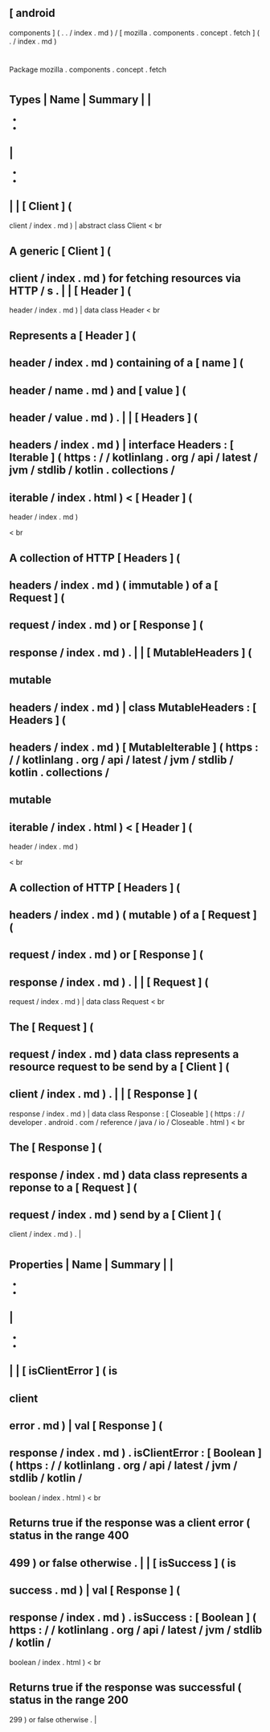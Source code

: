 [
android
-
components
]
(
.
.
/
index
.
md
)
/
[
mozilla
.
components
.
concept
.
fetch
]
(
.
/
index
.
md
)
#
#
Package
mozilla
.
components
.
concept
.
fetch
#
#
#
Types
|
Name
|
Summary
|
|
-
-
-
|
-
-
-
|
|
[
Client
]
(
-
client
/
index
.
md
)
|
abstract
class
Client
<
br
>
A
generic
[
Client
]
(
-
client
/
index
.
md
)
for
fetching
resources
via
HTTP
/
s
.
|
|
[
Header
]
(
-
header
/
index
.
md
)
|
data
class
Header
<
br
>
Represents
a
[
Header
]
(
-
header
/
index
.
md
)
containing
of
a
[
name
]
(
-
header
/
name
.
md
)
and
[
value
]
(
-
header
/
value
.
md
)
.
|
|
[
Headers
]
(
-
headers
/
index
.
md
)
|
interface
Headers
:
[
Iterable
]
(
https
:
/
/
kotlinlang
.
org
/
api
/
latest
/
jvm
/
stdlib
/
kotlin
.
collections
/
-
iterable
/
index
.
html
)
<
[
Header
]
(
-
header
/
index
.
md
)
>
<
br
>
A
collection
of
HTTP
[
Headers
]
(
-
headers
/
index
.
md
)
(
immutable
)
of
a
[
Request
]
(
-
request
/
index
.
md
)
or
[
Response
]
(
-
response
/
index
.
md
)
.
|
|
[
MutableHeaders
]
(
-
mutable
-
headers
/
index
.
md
)
|
class
MutableHeaders
:
[
Headers
]
(
-
headers
/
index
.
md
)
[
MutableIterable
]
(
https
:
/
/
kotlinlang
.
org
/
api
/
latest
/
jvm
/
stdlib
/
kotlin
.
collections
/
-
mutable
-
iterable
/
index
.
html
)
<
[
Header
]
(
-
header
/
index
.
md
)
>
<
br
>
A
collection
of
HTTP
[
Headers
]
(
-
headers
/
index
.
md
)
(
mutable
)
of
a
[
Request
]
(
-
request
/
index
.
md
)
or
[
Response
]
(
-
response
/
index
.
md
)
.
|
|
[
Request
]
(
-
request
/
index
.
md
)
|
data
class
Request
<
br
>
The
[
Request
]
(
-
request
/
index
.
md
)
data
class
represents
a
resource
request
to
be
send
by
a
[
Client
]
(
-
client
/
index
.
md
)
.
|
|
[
Response
]
(
-
response
/
index
.
md
)
|
data
class
Response
:
[
Closeable
]
(
https
:
/
/
developer
.
android
.
com
/
reference
/
java
/
io
/
Closeable
.
html
)
<
br
>
The
[
Response
]
(
-
response
/
index
.
md
)
data
class
represents
a
reponse
to
a
[
Request
]
(
-
request
/
index
.
md
)
send
by
a
[
Client
]
(
-
client
/
index
.
md
)
.
|
#
#
#
Properties
|
Name
|
Summary
|
|
-
-
-
|
-
-
-
|
|
[
isClientError
]
(
is
-
client
-
error
.
md
)
|
val
[
Response
]
(
-
response
/
index
.
md
)
.
isClientError
:
[
Boolean
]
(
https
:
/
/
kotlinlang
.
org
/
api
/
latest
/
jvm
/
stdlib
/
kotlin
/
-
boolean
/
index
.
html
)
<
br
>
Returns
true
if
the
response
was
a
client
error
(
status
in
the
range
400
-
499
)
or
false
otherwise
.
|
|
[
isSuccess
]
(
is
-
success
.
md
)
|
val
[
Response
]
(
-
response
/
index
.
md
)
.
isSuccess
:
[
Boolean
]
(
https
:
/
/
kotlinlang
.
org
/
api
/
latest
/
jvm
/
stdlib
/
kotlin
/
-
boolean
/
index
.
html
)
<
br
>
Returns
true
if
the
response
was
successful
(
status
in
the
range
200
-
299
)
or
false
otherwise
.
|
